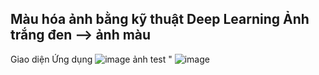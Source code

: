 Màu hóa ảnh bằng kỹ thuật Deep Learning
Ảnh trắng đen --> ảnh màu 
-----------------
Giao diện Ứng dụng
![image](https://github.com/user-attachments/assets/a1352834-2920-4c9f-a0d5-cb15dcca302b)
ảnh test "
![image](https://github.com/user-attachments/assets/de398ec4-4da7-4e26-b533-bfd9c585469d)

